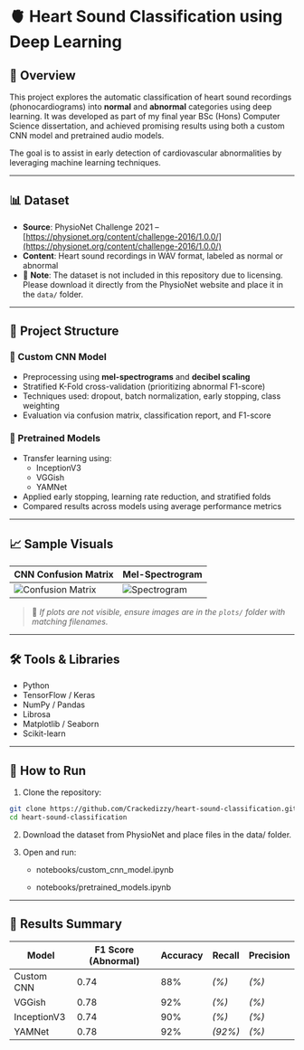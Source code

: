 # 🫀 Heart Sound Classification using Deep Learning

## 📌 Overview

This project explores the automatic classification of heart sound recordings (phonocardiograms) into **normal** and **abnormal** categories using deep learning. It was developed as part of my final year BSc (Hons) Computer Science dissertation, and achieved promising results using both a custom CNN model and pretrained audio models.

The goal is to assist in early detection of cardiovascular abnormalities by leveraging machine learning techniques.

---

## 📊 Dataset

- **Source**: PhysioNet Challenge 2021 – [https://physionet.org/content/challenge-2016/1.0.0/](https://physionet.org/content/challenge-2016/1.0.0/)
- **Content**: Heart sound recordings in WAV format, labeled as normal or abnormal
- 🛑 **Note**: The dataset is not included in this repository due to licensing. Please download it directly from the PhysioNet website and place it in the `data/` folder.

---

## 🧠 Project Structure

### 🔹 Custom CNN Model
- Preprocessing using **mel-spectrograms** and **decibel scaling**
- Stratified K-Fold cross-validation (prioritizing abnormal F1-score)
- Techniques used: dropout, batch normalization, early stopping, class weighting
- Evaluation via confusion matrix, classification report, and F1-score

### 🔹 Pretrained Models
- Transfer learning using:
  - InceptionV3
  - VGGish
  - YAMNet
- Applied early stopping, learning rate reduction, and stratified folds
- Compared results across models using average performance metrics

---

## 📈 Sample Visuals

| CNN Confusion Matrix | Mel-Spectrogram |
|----------------------|-----------------|
| ![Confusion Matrix](plots/cnn_confusion_matrix.png) | ![Spectrogram](plots/example_spectrogram.png) |

> 📝 *If plots are not visible, ensure images are in the `plots/` folder with matching filenames.*

---

## 🛠️ Tools & Libraries

- Python
- TensorFlow / Keras
- NumPy / Pandas
- Librosa
- Matplotlib / Seaborn
- Scikit-learn

---

## 🚀 How to Run

1. Clone the repository:
```bash
git clone https://github.com/Crackedizzy/heart-sound-classification.git
cd heart-sound-classification
```

2. Download the dataset from PhysioNet and place files in the data/ folder.

3. Open and run:

    - notebooks/custom_cnn_model.ipynb

    - notebooks/pretrained_models.ipynb

---
## 📌 Results Summary

| Model        | F1 Score (Abnormal) | Accuracy | Recall | Precision |
|--------------|---------------------|----------|--------|-----------|
| Custom CNN   |       0.74          |   88%    | _(%)_  | _(%)_     |
| VGGish       |       0.78          |   92%    | _(%)_  | _(%)_     |
| InceptionV3  |       0.74          |   90%    | _(%)_  | _(%)_     |
| YAMNet       |       0.78          |   92%    | _(92%)_  | _(%)_     |
